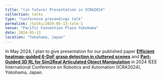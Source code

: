 ```yaml
---
title: "(in future) Presentation in ICRA2024"
collection: talks
type: "Conference proceedings talk"
permalink: /talks/2024-05-13-talk-1
venue: "Pacific Convention Plaza Yokohama"
date: 2024-05-13
location: "Yokohama, Japan"
---
```


In May 2024, I plan to give presentation for our published paper [**Efficient heatmap-guided 6-DoF grasp detection in cluttered scenes**](/publication/2023-06-29-Efficient-2) and [**Part-Guided 3D RL for Sim2Real Articulated Object Manipulation**](/publication/2023-09-07-Part-3) in 2024 IEEE International Conference on Robotics and Automation (ICRA2024), Yokohama, Japan.
